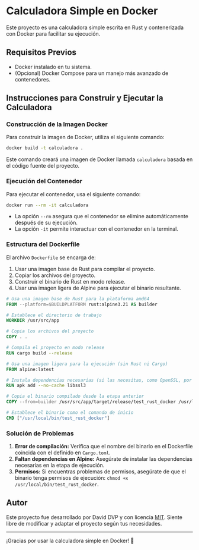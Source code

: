 # Calculadora Simple en Docker

Este proyecto es una calculadora simple escrita en Rust y contenerizada con Docker para facilitar su ejecución.

## Requisitos Previos

- Docker instalado en tu sistema.
- (Opcional) Docker Compose para un manejo más avanzado de contenedores.

## Instrucciones para Construir y Ejecutar la Calculadora

### Construcción de la Imagen Docker

Para construir la imagen de Docker, utiliza el siguiente comando:

```bash
docker build -t calculadora .
```

Este comando creará una imagen de Docker llamada `calculadora` basada en el código fuente del proyecto.

### Ejecución del Contenedor

Para ejecutar el contenedor, usa el siguiente comando:

```bash
docker run --rm -it calculadora
```

- La opción `--rm` asegura que el contenedor se elimine automáticamente después de su ejecución.
- La opción `-it` permite interactuar con el contenedor en la terminal.

### Estructura del Dockerfile

El archivo `Dockerfile` se encarga de:

1. Usar una imagen base de Rust para compilar el proyecto.
2. Copiar los archivos del proyecto.
3. Construir el binario de Rust en modo release.
4. Usar una imagen ligera de Alpine para ejecutar el binario resultante.

```dockerfile
# Usa una imagen base de Rust para la plataforma amd64
FROM --platform=$BUILDPLATFORM rust:alpine3.21 AS builder

# Establece el directorio de trabajo
WORKDIR /usr/src/app

# Copia los archivos del proyecto
COPY . .

# Compila el proyecto en modo release
RUN cargo build --release

# Usa una imagen ligera para la ejecución (sin Rust ni Cargo)
FROM alpine:latest

# Instala dependencias necesarias (si las necesitas, como OpenSSL, por ejemplo)
RUN apk add --no-cache libssl3

# Copia el binario compilado desde la etapa anterior
COPY --from=builder /usr/src/app/target/release/test_rust_docker /usr/local/bin/test_rust_docker

# Establece el binario como el comando de inicio
CMD ["/usr/local/bin/test_rust_docker"]
```

### Solución de Problemas

1. **Error de compilación:** Verifica que el nombre del binario en el Dockerfile coincida con el definido en `Cargo.toml`.
2. **Faltan dependencias en Alpine:** Asegúrate de instalar las dependencias necesarias en la etapa de ejecución.
3. **Permisos:** Si encuentras problemas de permisos, asegúrate de que el binario tenga permisos de ejecución: `chmod +x /usr/local/bin/test_rust_docker`.

## Autor

Este proyecto fue desarrollado por David DVP y con licencia [MIT](https://choosealicense.com/licenses/mit/). Siente libre de modificar y adaptar el proyecto según tus necesidades.

---

¡Gracias por usar la calculadora simple en Docker! 🚀
